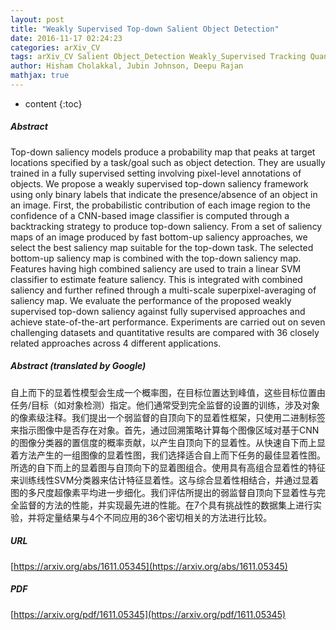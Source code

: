 ```yaml
---
layout: post
title: "Weakly Supervised Top-down Salient Object Detection"
date: 2016-11-17 02:24:23
categories: arXiv_CV
tags: arXiv_CV Salient Object_Detection Weakly_Supervised Tracking Quantitative Detection
author: Hisham Cholakkal, Jubin Johnson, Deepu Rajan
mathjax: true
---
```


* content
{:toc}

##### Abstract
Top-down saliency models produce a probability map that peaks at target locations specified by a task/goal such as object detection. They are usually trained in a fully supervised setting involving pixel-level annotations of objects. We propose a weakly supervised top-down saliency framework using only binary labels that indicate the presence/absence of an object in an image. First, the probabilistic contribution of each image region to the confidence of a CNN-based image classifier is computed through a backtracking strategy to produce top-down saliency. From a set of saliency maps of an image produced by fast bottom-up saliency approaches, we select the best saliency map suitable for the top-down task. The selected bottom-up saliency map is combined with the top-down saliency map. Features having high combined saliency are used to train a linear SVM classifier to estimate feature saliency. This is integrated with combined saliency and further refined through a multi-scale superpixel-averaging of saliency map. We evaluate the performance of the proposed weakly supervised top-down saliency against fully supervised approaches and achieve state-of-the-art performance. Experiments are carried out on seven challenging datasets and quantitative results are compared with 36 closely related approaches across 4 different applications.

##### Abstract (translated by Google)
自上而下的显着性模型会生成一个概率图，在目标位置达到峰值，这些目标位置由任务/目标（如对象检测）指定。他们通常受到完全监督的设置的训练，涉及对象的像素级注释。我们提出一个弱监督的自顶向下的显着性框架，只使用二进制标签来指示图像中是否存在对象。首先，通过回溯策略计算每个图像区域对基于CNN的图像分类器的置信度的概率贡献，以产生自顶向下的显着性。从快速自下而上显着方法产生的一组图像的显着性图，我们选择适合自上而下任务的最佳显着性图。所选的自下而上的显着图与自顶向下的显着图组合。使用具有高组合显着性的特征来训练线性SVM分类器来估计特征显着性。这与综合显着性相结合，并通过显着图的多尺度超像素平均进一步细化。我们评估所提出的弱监督自顶向下显着性与完全监督的方法的性能，并实现最先进的性能。在7个具有挑战性的数据集上进行实验，并将定量结果与4个不同应用的36个密切相关的方法进行比较。

##### URL
[https://arxiv.org/abs/1611.05345](https://arxiv.org/abs/1611.05345)

##### PDF
[https://arxiv.org/pdf/1611.05345](https://arxiv.org/pdf/1611.05345)

